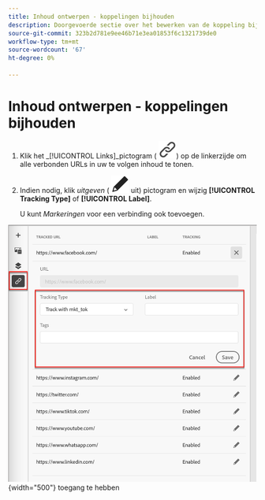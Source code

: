 ```yaml
---
title: Inhoud ontwerpen - koppelingen bijhouden
description: Doorgevoerde sectie over het bewerken van de koppeling bijhouden voor het ontwerpen van inhoud
source-git-commit: 323b2d781e9ee46b71e3ea01853f6c1321739de0
workflow-type: tm+mt
source-wordcount: '67'
ht-degree: 0%

---
```


# Inhoud ontwerpen - koppelingen bijhouden

1. Klik het _[!UICONTROL Links]_pictogram ( ![ toon het verbindingspictogram ](../assets/do-not-localize/icon-links.svg)) op de linkerzijde om alle verbonden URLs in uw te volgen inhoud te tonen.

1. Indien nodig, klik _uitgeven_ ( ![ geef pictogram ](../user/assets/do-not-localize/icon-edit.svg) uit) pictogram en wijzig **[!UICONTROL Tracking Type]** of **[!UICONTROL Label]**.

   U kunt _Markeringen_ voor een verbinding ook toevoegen.

![ klik het Edit pictogram om verbinding het volgen ](../assets/content-design-shared/visual-designer-links.png){width="500"} toegang te hebben
